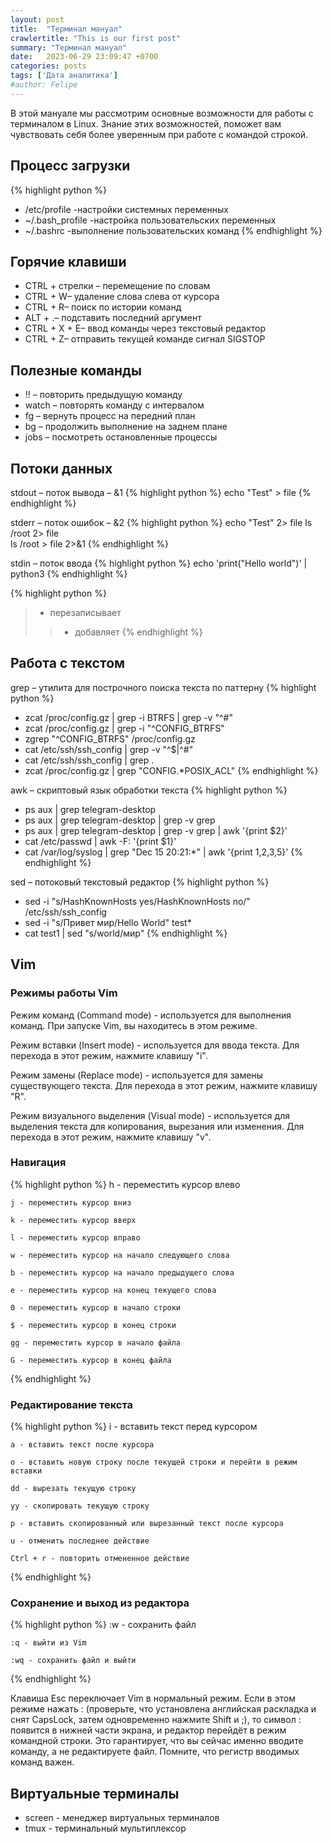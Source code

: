 ```yaml
---
layout: post
title:  "Терминал мануал"
crawlertitle: "This is our first post"
summary: "Терминал мануал"
date:   2023-06-29 23:09:47 +0700
categories: posts
tags: ['Дата аналитика']
#author: Felipe
---
```


В этой мануале мы рассмотрим основные возможности для работы с терминалом в Linux. Знание этих возможностей, поможет вам чувствовать себя более уверенным при работе с командой строкой.

## Процесс загрузки 

{% highlight python %}
- /etc/profile	-настройки системных переменных
- ~/.bash_profile	-настройка пользовательских переменных
- ~/.bashrc	-выполнение пользовательских команд
{% endhighlight %}

## Горячие клавиши

* CTRL + стрелки – перемещение по словам
* CTRL + W– удаление слова слева от курсора
* CTRL + R– поиск по истории команд
* ALT + .– подставить последний аргумент
* CTRL + X + E– ввод команды через текстовый редактор
* CTRL + Z– отправить текущей команде сигнал SIGSTOP

## Полезные команды

* !! – повторить предыдущую команду
* watch – повторять команду с интервалом
* fg – вернуть процесс на передний план
* bg – продолжить выполнение на заднем плане
* jobs – посмотреть остановленные процессы

## Потоки данных


stdout – поток вывода – &1 
{% highlight python %}
echo "Test" > file
{% endhighlight %}

stderr – поток ошибок – &2 
{% highlight python %}
echo "Test" 2> file 
ls /root 2> file  
ls /root > file 2>&1
{% endhighlight %}

stdin – поток ввода 
{% highlight python %}
echo 'print("Hello world")' | python3
{% endhighlight %}

{% highlight python %}
> - перезаписывает
>> - добавляет
{% endhighlight %}

## Работа с текстом

grep – утилита для построчного поиска текста по паттерну
{% highlight python %}
- zcat /proc/config.gz | grep -i BTRFS | grep -v "^#"
- zcat /proc/config.gz | grep -i "^CONFIG_BTRFS"
- zgrep "^CONFIG_BTRFS" /proc/config.gz
- cat /etc/ssh/ssh_config | grep -v "^$\|^#"
- cat /etc/ssh/ssh_config | grep .
- zcat /proc/config.gz | grep "CONFIG.*POSIX_ACL"
{% endhighlight %}

awk – скриптовый язык обработки текста
{% highlight python %}
- ps aux | grep telegram-desktop
- ps aux | grep telegram-desktop | grep -v grep
- ps aux | grep telegram-desktop | grep -v grep | awk '{print $2}'
- cat /etc/passwd | awk -F: '{print $1}'
- cat /var/log/syslog | grep "Dec 15 20:21:*" | awk '{print $1,$2,$3,$5}'
{% endhighlight %}

sed – потоковый текстовый редактор
{% highlight python %}
- sed -i "s/HashKnownHosts yes/HashKnownHosts no/" /etc/ssh/ssh_config
- sed -i "s/Привет мир/Hello World" test*
- cat test1 | sed "s/world/мир"
{% endhighlight %}

## Vim

### Режимы работы Vim

Режим команд (Command mode) - используется для выполнения команд. При запуске Vim, вы находитесь в этом режиме.

Режим вставки (Insert mode) - используется для ввода текста. Для перехода в этот режим, нажмите клавишу "i".

Режим замены (Replace mode) - используется для замены существующего текста. Для перехода в этот режим, нажмите клавишу "R".

Режим визуального выделения (Visual mode) - используется для выделения текста для копирования, вырезания или изменения. Для перехода в этот режим, нажмите клавишу "v".

### Навигация
{% highlight python %}
    h - переместить курсор влево

    j - переместить курсор вниз

    k - переместить курсор вверх

    l - переместить курсор вправо

    w - переместить курсор на начало следующего слова

    b - переместить курсор на начало предыдущего слова

    e - переместить курсор на конец текущего слова

    0 - переместить курсор в начало строки

    $ - переместить курсор в конец строки

    gg - переместить курсор в начало файла

    G - переместить курсор в конец файла
{% endhighlight %}
### Редактирование текста
{% highlight python %}
    i - вставить текст перед курсором

    a - вставить текст после курсора

    o - вставить новую строку после текущей строки и перейти в режим вставки

    dd - вырезать текущую строку

    yy - скопировать текущую строку

    p - вставить скопированный или вырезанный текст после курсора

    u - отменить последнее действие

    Ctrl + r - повторить отмененное действие
{% endhighlight %}
### Сохранение и выход из редактора
{% highlight python %}
    :w - сохранить файл

    :q - выйти из Vim

    :wq - сохранить файл и выйти
{% endhighlight %}

Клавиша Esc переключает Vim в нормальный режим. Если в этом режиме нажать : (проверьте, что установлена английская раскладка и снят CapsLock, затем одновременно нажмите Shift и ;), то символ : появится в нижней части экрана, и редактор перейдёт в режим командной строки. Это гарантирует, что вы сейчас именно вводите команду, а не редактируете файл. Помните, что регистр вводимых команд важен.

## Виртуальные терминалы

* screen - менеджер виртуальных терминалов
* tmux - терминальный мультиплексор

